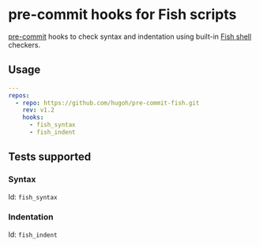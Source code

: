 # pre-commit hooks for Fish scripts

[pre-commit](https://pre-commit.com/) hooks to check syntax and indentation using built-in [Fish shell](https://fishshell.com/) checkers.

## Usage

```yaml
---
repos:
  - repo: https://github.com/hugoh/pre-commit-fish.git
    rev: v1.2
    hooks:
      - fish_syntax
      - fish_indent
```

## Tests supported

### Syntax

Id: `fish_syntax`

### Indentation

Id: `fish_indent`
